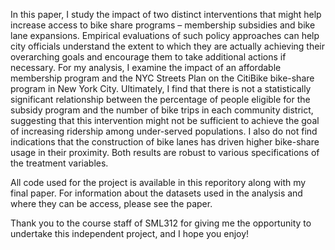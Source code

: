 In this paper, I study the impact of two distinct interventions that might help increase access to bike share programs – membership subsidies and bike lane expansions. Empirical evaluations of such policy approaches can help city officials understand the extent to which they are actually achieving their overarching goals and encourage them to take additional actions if necessary. For my analysis, I examine the impact of an affordable membership program and the NYC Streets Plan on the CitiBike bike-share program in New York City. Ultimately, I find that there is not a statistically significant relationship between the percentage of people eligible for the subsidy program and the number of bike trips in each community district, suggesting that this intervention might not be sufficient to achieve the goal of increasing ridership among under-served populations. I also do not find indications that the construction of bike lanes has driven higher bike-share usage in their proximity. Both results are robust to various specifications of the treatment variables.

All code used for the project is available in this reporitory along with my final paper. For information about the datasets used in the analysis and where they can be access, please see the paper. 

Thank you to the course staff of SML312 for giving me the opportunity to undertake this independent project, and I hope you enjoy!

